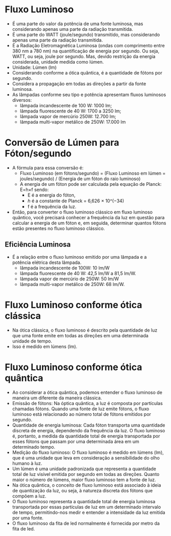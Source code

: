 # Fluxo Luminoso
- É uma parte do valor da potência de uma fonte luminosa, mas considerando apenas uma parte da radiação transmitida.
- É uma parte do WATT (joule/segundo) transmitido, mas considerando apenas uma parte da radiação transmitida.
- É a Radiação Eletromagnética Luminosa (ondas com comprimento entre 380 nm a 780 nm) na quantificação de energia por segundo. Ou seja, WATT, ou seja, joule por segundo. Mas, devido restrição da energia considerada, unidade medida como lúmen.
- Unidade: Lúmen (lm)
- Considerando conforme a ótica quântica, é a quantidade de fótons por segundo.
- Considera a propagação em todas as direções a partir da fonte luminosa.
- As lâmpadas conforme seu tipo e potência apresentam fluxos luminosos diversos:
    - lâmpada incandescente de 100 W: 1000 lm;
    - lâmpada fluorescente de 40 W: 1700 a 3250 lm;
    - lâmpada vapor de mercúrio 250W: 12.700 lm;
    - lâmpada multi-vapor metálico de 250W: 17.000 lm

# Conversão de Lúmen para Fóton/segundo
- A fórmula para essa conversão é:
    - Fluxo Luminoso (em fótons/segundo) = (Fluxo Luminoso em lúmen = joules/segundo) / (Energia de um fóton do raio luminoso)
    - A energia de um fóton pode ser calculada pela equação de Planck: E=h×f sendo:
        - E é a energia do fóton,
        - ℎ é a constante de Planck = 6,626 × 10^(−34)
        - f é a frequência da luz.
- Então, para converter o fluxo luminoso clássico em fluxo luminoso quântico, você precisará conhecer a frequência da luz em questão para calcular a energia de um fóton e, em seguida, determinar quantos fótons estão presentes no fluxo luminoso clássico.

## Eficiência Luminosa
- É a relação entre o fluxo luminoso emitido por uma lâmpada e a potência elétrica desta lâmpada.
    - lâmpada incandescente de 100W: 10 lm/W
    - lâmpada fluorescente de 40 W: 42,5 lm/W a 81,5 lm/W.
    - lâmpada vapor de mercúrio de 250W: 50 lm/W
    - lâmpada multi-vapor metálico de 250W: 68 lm/W.

# Fluxo Luminoso conforme ótica clássica
- Na ótica clássica, o fluxo luminoso é descrito pela quantidade de luz que uma fonte emite em todas as direções em uma determinada unidade de tempo.
- Isso é medido em lúmens (lm). 

# Fluxo Luminoso conforme ótica quântica
- Ao considerar a ótica quântica, podemos entender o fluxo luminoso de maneira um diferente da maneira clássica.
- Emissão de fótons: Na óptica quântica, a luz é composta por partículas chamadas fótons. Quando uma fonte de luz emite fótons, o fluxo luminoso está relacionado ao número total de fótons emitidos por segundo.
- Quantidade de energia luminosa: Cada fóton transporta uma quantidade discreta de energia, dependendo da frequência da luz. O fluxo luminoso é, portanto, a medida da quantidade total de energia transportada por esses fótons que passam por uma determinada área em um determinado tempo.
- Medição do fluxo luminoso: O fluxo luminoso é medido em lúmens (lm), que é uma unidade que leva em consideração a sensibilidade do olho humano à luz.
- Um lúmen é uma unidade padronizada que representa a quantidade total de luz visível emitida por segundo em todas as direções. Quanto maior o número de lúmens, maior fluxo luminoso tem a fonte de luz.
- Na ótica quântica, o conceito de fluxo luminoso está associado à ideia de quantização da luz, ou seja, à natureza discreta dos fótons que compõem a luz.
- O fluxo luminoso representa a quantidade total de energia luminosa transportada por essas partículas de luz em um determinado intervalo de tempo, permitindo-nos medir e entender a intensidade da luz emitida por uma fonte.
- O fluxo luminoso da fita de led normalmente é fornecida por metro da fita de led.